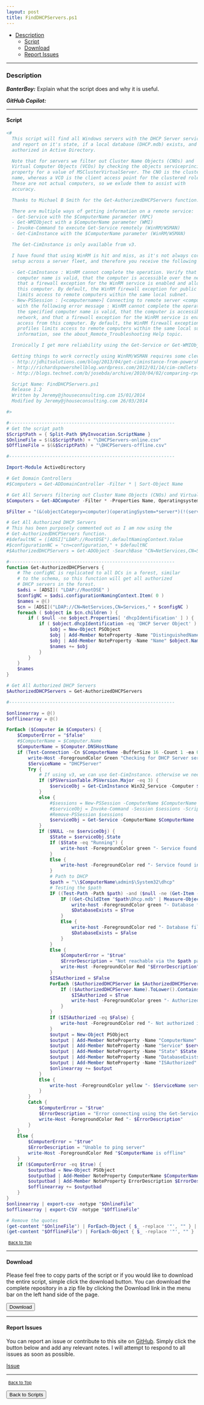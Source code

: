 ```yaml
---
layout: post
title: FindDHCPServers.ps1
---
```


- [Description](#description)
  - [Script](#script)
  - [Download](#download)
  - [Report Issues](#report-issues)

---

### Description

**_BanterBoy:_** Explain what the script does and why it is useful.

**_GitHub Copilot:_**

---

#### Script

```powershell
<#
  This script will find all Windows servers with the DHCP Server service installed,
  and report on it's state, if a local database (DHCP.mdb) exists, and if it's
  authorized in Active Directory.

  Note that for servers we filter out Cluster Name Objects (CNOs) and
  Virtual Computer Objects (VCOs) by checking the objects serviceprincipalname
  property for a value of MSClusterVirtualServer. The CNO is the cluster
  name, whereas a VCO is the client access point for the clustered role.
  These are not actual computers, so we exlude them to assist with
  accuracy.

  Thanks to Michael B Smith for the Get-AuthorizedDHCPServers function.

  There are multiple ways of getting information on a remote service:
  - Get-Service with the $ComputerName parameter (RPC)
  - Get-WMIObject with a $ComputerName parameter (WMI)
  - Invoke-Command to execute Get-Service remotely (WinRM/WSMAN)
  - Get-CimInstance with the $ComputerName parameter (WinRM/WSMAN)

  The Get-CimInstance is only available from v3.

  I have found that using WinRM is hit and miss, as it's not always correctly
  setup across a server fleet, and therefore you receive the following errors:

  - Get-CimInstance : WinRM cannot complete the operation. Verify that the specified
    computer name is valid, that the computer is accessible over the network, and
    that a firewall exception for the WinRM service is enabled and allows access from
    this computer. By default, the WinRM firewall exception for public profiles
    limits access to remote computers within the same local subnet.
  - New-PSSession : [<computername>] Connecting to remote server <computername> failed
    with the following error message : WinRM cannot complete the operation. Verify that
    the specified computer name is valid, that the computer is accessible over the
    network, and that a firewall exception for the WinRM service is enabled and allows
    access from this computer. By default, the WinRM firewall exception for public
    profiles limits access to remote computers within the same local subnet. For more
    information, see the about_Remote_Troubleshooting Help topic.

  Ironically I get more reliability using the Get-Service or Get-WMIObject cmdlets.

  Getting things to work correctly using WinRM/WSMAN requires some cleverness:
  - http://jdhitsolutions.com/blog/2013/04/get-ciminstance-from-powershell-2-0/
  - http://richardspowershellblog.wordpress.com/2012/01/14/cim-cmdlets-and-remote-machines/
  - http://blogs.technet.com/b/josebda/archive/2010/04/02/comparing-rpc-wmi-and-winrm-for-remote-server-management-with-powershell-v2.aspx

  Script Name: FindDHCPServers.ps1
  Release 1.2
  Written by Jeremy@jhouseconsulting.com 15/01/2014
  Modified by Jeremy@jhouseconsulting.com 26/03/2014

#>

#-------------------------------------------------------------
# Get the script path
$ScriptPath = { Split-Path $MyInvocation.ScriptName }
$OnlineFile = $(&$ScriptPath) + "\DHCPServers-online.csv"
$OfflineFile = $(&$ScriptPath) + "\DHCPServers-offline.csv"

#-------------------------------------------------------------

Import-Module ActiveDirectory

# Get Domain Controllers
#$Computers = Get-ADDomainController -Filter * | Sort-Object Name

# Get All Servers filtering out Cluster Name Objects (CNOs) and Virtual computer Objects (VCOs)
$Computers = Get-ADComputer -Filter * -Properties Name, Operatingsystem, servicePrincipalName | Where-Object { ($_.Operatingsystem -like '*server*') -AND !($_.serviceprincipalname -like '*MSClusterVirtualServer*') } | Sort-Object Name

$Filter = "(&(objectCategory=computer)(operatingSystem=*server*)(!(servicePrincipalName=*MSClusterVirtualServer*)))"

# Get All Authorized DHCP Servers
# This has been purposely commented out as I am now using the
# Get-AuthorizedDHCPServers function.
#$defaultNC = ([ADSI]"LDAP://RootDSE").defaultNamingContext.Value
#$configurationNC = "cn=configuration," + $defaultNC
#$AuthorizedDHCPServers = Get-ADObject -SearchBase "CN=NetServices,CN=Services,$configurationNC" -Filter "objectclass -eq 'dhcpclass' -AND Name -ne 'dhcproot'"

#-------------------------------------------------------------
function Get-AuthorizedDHCPServers {
    # The configNC is replicated to all DCs in a forest, similar
    # to the schema, so this function will get all authorized
    # DHCP servers in the forest.
    $adsi = [ADSI]( "LDAP://RootDSE" )
    $configNC = $adsi.configurationNamingContext.Item( 0 )
    $names = @()
    $cn = [ADSI]("LDAP://CN=NetServices,CN=Services," + $configNC )
    foreach ( $object in $cn.children ) {
        if ( $null -ne $object.Properties[ 'dhcpIdentification' ] ) {
            if ( $object.dhcpIdentification -eq 'DHCP Server Object' ) {
                $obj = New-Object PSObject
                $obj | Add-Member NoteProperty -Name "DistinguishedName" $object.distinguishedName[0]
                $obj | Add-Member NoteProperty -Name "Name" $object.Name[0]
                $names += $obj
            }
        }
    }
    $names
}

# Get All Authorized DHCP Servers
$AuthorizedDHCPServers = Get-AuthorizedDHCPServers

#-------------------------------------------------------------

$onlinearray = @()
$offlinearray = @()

ForEach ($Computer in $Computers) {
    $ComputerError = "$false"
    #$ComputerName = $Computer.Name
    $ComputerName = $Computer.DNSHostName
    if (Test-Connection -Cn $ComputerName -BufferSize 16 -Count 1 -ea 0 -quiet) {
        write-Host -ForegroundColor Green "Checking for DHCP Server service on $ComputerName"
        $ServiceName = "DHCPServer"
        Try {
            # If using v3, we can use Get-CimInstance. otherwise we need to use Get-Service.
            If ($PSVersionTable.PSVersion.Major -eq 3) {
                $serviceObj = Get-CimInstance Win32_Service -Computer $ComputerName | Where-Object { $_.Name -eq $serviceName } | Select-Object Name, State
            }
            else {
                #$sessions = New-PSSession -ComputerName $ComputerName
                #$serviceObj = Invoke-Command -Session $sessions -ScriptBlock {Get-Service | ?{ $_.ServiceName -eq $serviceName } | Select-Object -Property Name, @{Name="State";Expression={$_.Status}}}
                #Remove-PSSession $sessions
                $serviceObj = Get-Service -ComputerName $ComputerName | Where-Object { $_.ServiceName -eq $serviceName } | Select-Object -Property Name, @{Name = "State"; Expression = { $_.Status } }
            }
            If ($NULL -ne $serviceObj) {
                $State = $serviceObj.State
                If ($State -eq "Running") {
                    write-host -ForegroundColor green "- Service found in a $State state."
                }
                Else {
                    write-host -ForegroundColor red "- Service found in a $State state."
                }
                # Path to DHCP
                $path = "\\$ComputerName\admin$\System32\dhcp"
                # Testing the $path
                IF ((Test-Path -Path $path) -and ($null -ne (Get-Item -Path $path).Length)) {
                    IF ((Get-ChildItem "$path\Dhcp.mdb" | Measure-Object).Count -gt 0) {
                        write-host -ForegroundColor green "- Database file found."
                        $DatabaseExists = $True
                    }
                    Else {
                        write-host -ForegroundColor red "- Database file not found."
                        $DatabaseExists = $False
                    }
                }
                Else {
                    $ComputerError = "$true"
                    $ErrorDescription = "Not reachable via the $path path."
                    write-Host -ForegroundColor Red "$ErrorDescription"
                }
                $ISAuthorized = $False
                ForEach ($AuthorizedDHCPServer in $AuthorizedDHCPServers) {
                    If (($AuthorizedDHCPServer.Name).ToLower().Contains($ComputerName.ToLower())) {
                        $ISAuthorized = $True
                        write-host -ForegroundColor green "- Authorized in Active Directory."
                    }
                }
                If ($ISAuthorized -eq $False) {
                    write-host -ForegroundColor red "- Not authorized in Active Directory."
                }
                $output = New-Object PSObject
                $output | Add-Member NoteProperty -Name "ComputerName" $ComputerName
                $output | Add-Member NoteProperty -Name "Service" $serviceObj.Name
                $output | Add-Member NoteProperty -Name "State" $State
                $output | Add-Member NoteProperty -Name "DatabaseExists" $DatabaseExists
                $output | Add-Member NoteProperty -Name "ISAuthorized" $ISAuthorized
                $onlinearray += $output
            }
            Else {
                write-host -ForegroundColor yellow "- $ServiceName service not installed"
            }
        }
        Catch {
            $ComputerError = "$true"
            $ErrorDescription = "Error connecting using the Get-Service cmdlet."
            write-Host -ForegroundColor Red "- $ErrorDescription"
        }
    }
    Else {
        $ComputerError = "$true"
        $ErrorDescription = "Unable to ping server"
        write-Host -ForegroundColor Red "$ComputerName is offline"
    }
    if ($ComputerError -eq $true) {
        $outputbad = New-Object PSObject
        $outputbad | Add-Member NoteProperty ComputerName $ComputerName
        $outputbad | Add-Member NoteProperty ErrorDescription $ErrorDescription
        $offlinearray += $outputbad
    }
}
$onlinearray | export-csv -notype "$OnlineFile"
$offlinearray | export-CSV -notype "$OfflineFile"

# Remove the quotes
(get-content "$OnlineFile") | ForEach-Object { $_ -replace '"', "" } | out-file "$OnlineFile" -Force -Encoding ascii
(get-content "$OfflineFile") | ForEach-Object { $_ -replace '"', "" } | out-file "$OfflineFile" -Force -Encoding ascii
```

<span style="font-size:11px;"><a href="#"><i class="fas fa-caret-up" aria-hidden="true" style="color: white; margin-right:5px;"></i>Back to Top</a></span>

---

#### Download

Please feel free to copy parts of the script or if you would like to download the entire script, simple click the download button. You can download the complete repository in a zip file by clicking the Download link in the menu bar on the left hand side of the page.

<button class="btn" type="submit" onclick="window.open('/PowerShell/scripts/activeDirectory/FindDHCPServers.ps1')">
    <i class="fa fa-cloud-download-alt">
    </i>
        Download
</button>

---

#### Report Issues

You can report an issue or contribute to this site on <a href="https://github.com/BanterBoy/scripts-blog/issues">GitHub</a>. Simply click the button below and add any relevant notes. I will attempt to respond to all issues as soon as possible.

<!-- Place this tag where you want the button to render. -->

<a class="github-button" href="https://github.com/BanterBoy/scripts-blog/issues/new?title=FindDHCPServers.ps1&body=There is a problem with this function. Please find details below." data-show-count="true" aria-label="Issue BanterBoy/scripts-blog on GitHub">Issue</a>

---

<span style="font-size:11px;"><a href="#"><i class="fas fa-caret-up" aria-hidden="true" style="color: white; margin-right:5px;"></i>Back to Top</a></span>

<a href="/menu/_pages/scripts.html">
    <button class="btn">
        <i class='fas fa-reply'>
        </i>
            Back to Scripts
    </button>
</a>

[1]: http://ecotrust-canada.github.io/markdown-toc
[2]: https://github.com/googlearchive/code-prettify
